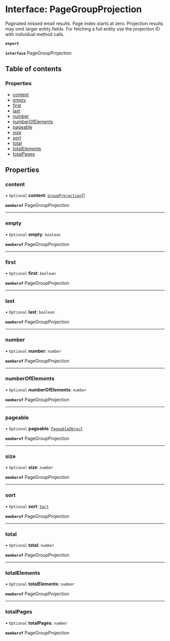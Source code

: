 # Interface: PageGroupProjection

Paginated missed email results. Page index starts at zero. Projection results may omit larger entity fields. For fetching a full entity use the projection ID with individual method calls.

**`export`**

**`interface`** PageGroupProjection

## Table of contents

### Properties

- [content](PageGroupProjection.md#content)
- [empty](PageGroupProjection.md#empty)
- [first](PageGroupProjection.md#first)
- [last](PageGroupProjection.md#last)
- [number](PageGroupProjection.md#number)
- [numberOfElements](PageGroupProjection.md#numberofelements)
- [pageable](PageGroupProjection.md#pageable)
- [size](PageGroupProjection.md#size)
- [sort](PageGroupProjection.md#sort)
- [total](PageGroupProjection.md#total)
- [totalElements](PageGroupProjection.md#totalelements)
- [totalPages](PageGroupProjection.md#totalpages)

## Properties

### <a id="content" name="content"></a> content

• `Optional` **content**: [`GroupProjection`](GroupProjection.md)[]

**`memberof`** PageGroupProjection

___

### <a id="empty" name="empty"></a> empty

• `Optional` **empty**: `boolean`

**`memberof`** PageGroupProjection

___

### <a id="first" name="first"></a> first

• `Optional` **first**: `boolean`

**`memberof`** PageGroupProjection

___

### <a id="last" name="last"></a> last

• `Optional` **last**: `boolean`

**`memberof`** PageGroupProjection

___

### <a id="number" name="number"></a> number

• `Optional` **number**: `number`

**`memberof`** PageGroupProjection

___

### <a id="numberofelements" name="numberofelements"></a> numberOfElements

• `Optional` **numberOfElements**: `number`

**`memberof`** PageGroupProjection

___

### <a id="pageable" name="pageable"></a> pageable

• `Optional` **pageable**: [`PageableObject`](PageableObject.md)

**`memberof`** PageGroupProjection

___

### <a id="size" name="size"></a> size

• `Optional` **size**: `number`

**`memberof`** PageGroupProjection

___

### <a id="sort" name="sort"></a> sort

• `Optional` **sort**: [`Sort`](Sort.md)

**`memberof`** PageGroupProjection

___

### <a id="total" name="total"></a> total

• `Optional` **total**: `number`

**`memberof`** PageGroupProjection

___

### <a id="totalelements" name="totalelements"></a> totalElements

• `Optional` **totalElements**: `number`

**`memberof`** PageGroupProjection

___

### <a id="totalpages" name="totalpages"></a> totalPages

• `Optional` **totalPages**: `number`

**`memberof`** PageGroupProjection
